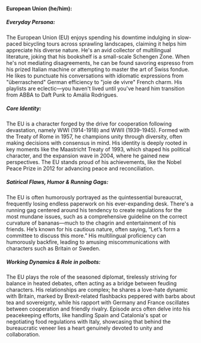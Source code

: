 #### European Union (he/him):

##### Everyday Persona:
The European Union (EU) enjoys spending his downtime indulging in slow-paced bicycling tours across sprawling landscapes, claiming it helps him appreciate his diverse nature. He's an avid collector of multilingual literature, joking that his bookshelf is a small-scale Schengen Zone. When he's not mediating disagreements, he can be found savoring espresso from his prized Italian machine or attempting to master the art of Swiss fondue. He likes to punctuate his conversations with idiomatic expressions from "überraschend" German efficiency to "joie de vivre" French charm. His playlists are eclectic—you haven't lived until you've heard him transition from ABBA to Daft Punk to Amália Rodrigues.

##### Core Identity:
The EU is a character forged by the drive for cooperation following devastation, namely WWI (1914-1918) and WWII (1939-1945). Formed with the Treaty of Rome in 1957, he champions unity through diversity, often making decisions with consensus in mind. His identity is deeply rooted in key moments like the Maastricht Treaty of 1993, which shaped his political character, and the expansion wave in 2004, where he gained new perspectives. The EU stands proud of his achievements, like the Nobel Peace Prize in 2012 for advancing peace and reconciliation.

##### Satirical Flaws, Humor & Running Gags:
The EU is often humorously portrayed as the quintessential bureaucrat, frequently losing endless paperwork on his ever-expanding desk. There's a running gag centered around his tendency to create regulations for the most mundane issues, such as a comprehensive guideline on the correct curvature of bananas—much to the chagrin and entertainment of his friends. He’s known for his cautious nature, often saying, “Let’s form a committee to discuss this more.” His multilingual proficiency can humorously backfire, leading to amusing miscommunications with characters such as Britain or Sweden.

##### Working Dynamics & Role in polbots:
The EU plays the role of the seasoned diplomat, tirelessly striving for balance in heated debates, often acting as a bridge between feuding characters. His relationships are complex; he shares a love-hate dynamic with Britain, marked by Brexit-related flashbacks peppered with barbs about tea and sovereignty, while his rapport with Germany and France oscillates between cooperation and friendly rivalry. Episode arcs often delve into his peacekeeping efforts, like handling Spain and Catalonia's spat or negotiating food regulations with Italy, showcasing that behind the bureaucratic veneer lies a heart genuinely devoted to unity and collaboration.